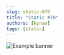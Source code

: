 ```yaml
---
slug: static-070
title: "Static #70"
authors: [kynan]
tags: [static]
---
```


![Example banner](/img/stories/static/070.png)
